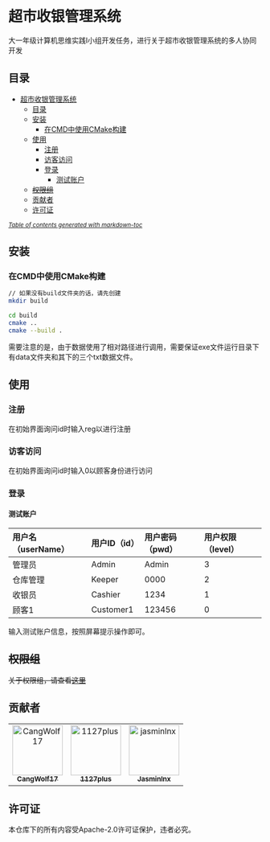 # 超市收银管理系统
大一年级计算机思维实践I小组开发任务，进行关于超市收银管理系统的多人协同开发

## 目录

- [超市收银管理系统](#--------)
  * [目录](#--)
  * [安装](#--)
    + [在CMD中使用CMake构建](#-cmd---cmake--)
  * [使用](#--)
    + [注册](#--)
    + [访客访问](#----)
    + [登录](#--)
      - [测试账户](#----)
  * [~~权限组~~](#-------)
  * [贡献者](#---)
  * [许可证](#---)

<small><i><a href='http://ecotrust-canada.github.io/markdown-toc/'>Table of contents generated with markdown-toc</a></i></small>



## 安装

### 在CMD中使用CMake构建

``` bash
// 如果没有build文件夹的话，请先创建
mkdir build

cd build
cmake ..
cmake --build .

```

需要注意的是，由于数据使用了相对路径进行调用，需要保证exe文件运行目录下有data文件夹和其下的三个txt数据文件。

## 使用

### 注册

在初始界面询问id时输入reg以进行注册



### 访客访问

在初始界面询问id时输入0以顾客身份进行访问



### 登录

#### 测试账户

| 用户名（userName） | 用户ID（id） | 用户密码（pwd） | 用户权限（level） |
| :----------------- | :--------------- | :------------------ | :-------------------- |
| 管理员             | Admin            | Admin               | 3                     |
| 仓库管理           | Keeper           | 0000                | 2                     |
| 收银员             | Cashier          | 1234                | 1                     |
| 顾客1              | Customer1        | 123456              | 0                     |

输入测试账户信息，按照屏幕提示操作即可。



## ~~权限组~~

~~关于权限组，请查看[这里](doc/authority.md)~~



## 贡献者

<!-- readme: collaborators,contributors -start -->
<table>
<tr>
    <td align="center">
        <a href="https://github.com/CangWolf17">
            <img src="https://avatars.githubusercontent.com/u/36698465?v=4" width="100;" alt="CangWolf17"/>
            <br />
            <sub><b>CangWolf17</b></sub>
        </a>
    </td>
    <td align="center">
        <a href="https://github.com/1127plus">
            <img src="https://avatars.githubusercontent.com/u/153910583?v=4" width="100;" alt="1127plus"/>
            <br />
            <sub><b>1127plus</b></sub>
        </a>
    </td>
    <td align="center">
        <a href="https://github.com/jasminlnx">
            <img src="https://avatars.githubusercontent.com/u/154338878?v=4" width="100;" alt="jasminlnx"/>
            <br />
            <sub><b>Jasminlnx</b></sub>
        </a>
    </td></tr>
</table>
<!-- readme: collaborators,contributors -end -->



## 许可证

本仓库下的所有内容受Apache-2.0许可证保护，违者必究。
